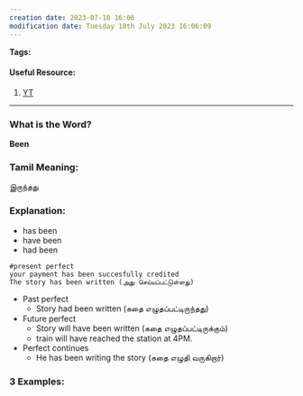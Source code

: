 ```yaml
---
creation date: 2023-07-18 16:06
modification date: Tuesday 18th July 2023 16:06:09
---
```


**Tags:** 

#### Useful Resource:
1. [YT](https://www.youtube.com/watch?v=e_AItIo9S1I)

--------------------------------------

### What is the Word?

**Been**


### Tamil Meaning:

இருந்தது


### Explanation:

* has been
* have been
* had been

```
#present perfect
your payment has been succesfully credited
The story has been written (அது செய்யப்பட்டுள்ளது)
```

* Past perfect
	* Story had been written (கதை எழுதப்பட்டிருந்தது)
* Future perfect
	* Story will have been written (கதை எழுதப்பட்டிருக்கும்)
	* train will have reached the station at 4PM.
* Perfect continues
	* He has been writing the story (கதை எழுதி வருகிறார்)

### 3 Examples:


